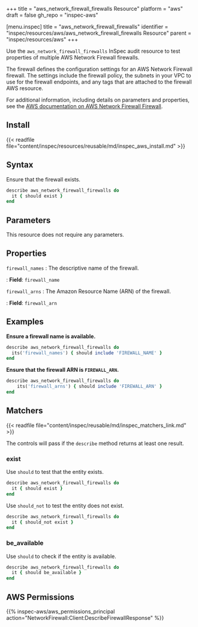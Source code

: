 +++
title = "aws_network_firewall_firewalls Resource"
platform = "aws"
draft = false
gh_repo = "inspec-aws"

[menu.inspec]
title = "aws_network_firewall_firewalls"
identifier = "inspec/resources/aws/aws_network_firewall_firewalls Resource"
parent = "inspec/resources/aws"
+++

Use the `aws_network_firewall_firewalls` InSpec audit resource to test properties of multiple AWS Network Firewall firewalls.

The firewall defines the configuration settings for an AWS Network Firewall firewall. The settings include the firewall policy, the subnets in your VPC to use for the firewall endpoints, and any tags that are attached to the firewall AWS resource.

For additional information, including details on parameters and properties, see the [AWS documentation on AWS Network Firewall Firewall](https://docs.aws.amazon.com/AWSCloudFormation/latest/UserGuide/aws-resource-networkfirewall-firewall.html).

## Install

{{< readfile file="content/inspec/resources/reusable/md/inspec_aws_install.md" >}}

## Syntax

Ensure that the firewall exists.

```ruby
describe aws_network_firewall_firewalls do
  it { should exist }
end
```

## Parameters

This resource does not require any parameters.

## Properties

`firewall_names`
: The descriptive name of the firewall.

: **Field**: `firewall_name`

`firewall_arns`
: The Amazon Resource Name (ARN) of the firewall.

: **Field**: `firewall_arn`

## Examples

**Ensure a firewall name is available.**

```ruby
describe aws_network_firewall_firewalls do
  its('firewall_names') { should include 'FIREWALL_NAME' }
end
```

**Ensure that the firewall ARN is `FIREWALL_ARN`.**

```ruby
describe aws_network_firewall_firewalls do
    its('firewall_arns') { should include 'FIREWALL_ARN' }
end
```

## Matchers

{{< readfile file="content/inspec/reusable/md/inspec_matchers_link.md" >}}

The controls will pass if the `describe` method returns at least one result.

### exist

Use `should` to test that the entity exists.

```ruby
describe aws_network_firewall_firewalls do
  it { should exist }
end
```

Use `should_not` to test the entity does not exist.

```ruby
describe aws_network_firewall_firewalls do
  it { should_not exist }
end
```

### be_available

Use `should` to check if the entity is available.

```ruby
describe aws_network_firewall_firewalls do
  it { should be_available }
end
```

## AWS Permissions

{{% inspec-aws/aws_permissions_principal action="NetworkFirewall:Client:DescribeFirewallResponse" %}}
